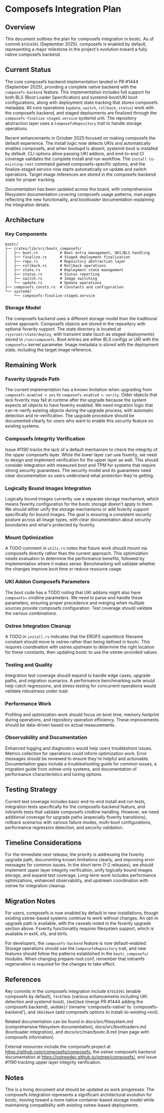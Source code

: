 # Composefs Integration Plan

## Overview

This document outlines the plan for composefs integration in bootc. As of commit `87d1d391` (September 2025), composefs is enabled by default, representing a major milestone in the project's evolution toward a fully native composefs backend.

## Current Status

The core composefs backend implementation landed in PR #1444 (September 2025), providing a complete native backend with the `composefs-backend` feature. This implementation includes full support for both BLS (Boot Loader Specification) and systemd-boot/UKI boot configurations, along with deployment state tracking that stores composefs metadata. All core operations (`update`, `switch`, `rollback`, `status`) work with the composefs backend, and staged deployments are finalized through the `composefs-finalize-staged.service` systemd unit. The repository abstraction layer uses a `ComposefsRepository` trait to handle storage operations.

Recent enhancements in October 2025 focused on making composefs the default experience. The install logic now detects UKIs and automatically enables composefs, and when bootupd is absent, systemd-boot is installed by default. CLI options allow passing UKI addons, and end-to-end CI coverage validates the complete install and run workflow. The `install-to-existing-root` command gained composefs-specific options, and the finalize-staged service now starts automatically on update and switch operations. Target image references are stored in the composefs-backend state for proper tracking.

Documentation has been updated across the board, with comprehensive filesystem documentation covering composefs usage patterns, man pages reflecting the new functionality, and bootloader documentation explaining the integration details.

## Architecture

### Key Components

```
bootc/
├── crates/lib/src/bootc_composefs/
│   ├── boot.rs          # Boot entry management, UKI/BLS handling
│   ├── finalize.rs      # Staged deployment finalization
│   ├── repo.rs          # Repository abstraction layer
│   ├── rollback.rs      # Rollback operations
│   ├── state.rs         # Deployment state management
│   ├── status.rs        # Status reporting
│   ├── switch.rs        # Image switching
│   └── update.rs        # Update operations
├── composefs_consts.rs  # Constants and configuration
└── systemd/
    └── composefs-finalize-staged.service
```

### Storage Model

The composefs backend uses a different storage model than the traditional ostree approach. Composefs objects are stored in the repository with optional fsverity support. The state directory is located at `/sysroot/state/deploy`, with transient state (such as staged deployments) stored in `/run/composefs`. Boot entries are either BLS configs or UKI with the `composefs=` kernel parameter. Image metadata is stored with the deployment state, including the target image reference.

## Remaining Work

### Fsverity Upgrade Path

The current implementation has a known limitation when upgrading from `composefs.enabled = yes` to `composefs.enabled = verity`. Older objects that lack fsverity may fail at runtime after the upgrade because the system expects all objects to have fsverity enabled. We need migration logic that can re-verify existing objects during the upgrade process, with automatic detection and re-verification. The upgrade procedure should be documented clearly for users who want to enable this security feature on existing systems.

### Composefs Integrity Verification

Issue #1190 tracks the lack of a default mechanism to check the integrity of the upper composefs layer. While the lower layer can use fsverity, we need to design and implement verification for the upper layer as well. This should consider integration with measured boot and TPM for systems that require strong security guarantees. The security model and its guarantees need clear documentation so users understand what protection they're getting.

### Logically Bound Images Integration

Logically bound images currently use a separate storage mechanism, which means fsverity configuration for the bootc storage doesn't apply to them. We should either unify the storage mechanisms or add fsverity support specifically for bound images. The goal is ensuring a consistent security posture across all image types, with clear documentation about security boundaries and what's protected by fsverity.

### Mount Optimization

A TODO comment in `utils.rs` notes that future work should mount via composefs directly rather than the current approach. This optimization needs evaluation to determine the performance benefits, followed by implementation where it makes sense. Benchmarking will validate whether the changes improve boot time or reduce resource usage.

### UKI Addon Composefs Parameters

The boot code has a TODO noting that UKI addons might also have `composefs=` cmdline parameters. We need to parse and handle these parameters, ensuring proper precedence and merging when multiple sources provide composefs configuration. Test coverage should validate the various combinations.

### Ostree Integration Cleanup

A TODO in `install.rs` indicates that the EROFS superblock filename constant should move to ostree rather than being defined in bootc. This requires coordination with ostree upstream to determine the right location for these constants, then updating bootc to use the ostree-provided values.

### Testing and Quality

Integration test coverage should expand to handle edge cases, upgrade paths, and migration scenarios. A performance benchmarking suite would help catch regressions, and stress testing for concurrent operations would validate robustness under load.

### Performance Work

Profiling and optimization work should focus on boot time, memory footprint during operations, and repository operation efficiency. These improvements should be data-driven based on actual measurements.

### Observability and Documentation

Enhanced logging and diagnostics would help users troubleshoot issues. Metrics collection for operations could inform optimization work. Error messages should be reviewed to ensure they're helpful and actionable. Documentation gaps include a troubleshooting guide for common issues, a migration guide from ostree-only systems, and documentation of performance characteristics and tuning options.

## Testing Strategy

Current test coverage includes basic end-to-end install and run tests, integration tests specifically for the composefs-backend feature, and initramfs tests that validate composefs cmdline handling. However, we need additional coverage for upgrade paths (especially fsverity transitions), rollback scenarios with various failure modes, multi-boot configurations, performance regression detection, and security validation.

## Timeline Considerations

For the immediate next release, the priority is addressing the fsverity upgrade path, documenting known limitations clearly, and improving error messages for common issues. In the short term (1-2 releases), we should implement upper layer integrity verification, unify logically bound images storage, and expand test coverage. Long-term work includes performance optimizations, enhanced observability, and upstream coordination with ostree for integration cleanup.

## Migration Notes

For users, composefs is now enabled by default in new installations, though existing ostree-based systems continue to work without changes. An opt-in upgrade path is available, with the caveats noted in the fsverity upgrade section above. Fsverity functionality requires filesystem support, which is available in ext4, xfs, and btrfs.

For developers, the `composefs-backend` feature is now default-enabled. Storage operations should use the `ComposefsRepository` trait, and new features should follow the patterns established in the `bootc_composefs/` modules. When changing prepare-root.conf, remember that initramfs regeneration is required for the changes to take effect.

## References

Key commits in the composefs integration include `87d1d391` (enable composefs by default), `f4c678eb` (various enhancements including UKI detection and systemd-boot), `19e82be8` (merge PR #1444 adding the composefs backend), `a6d88617` (rename 'composefs-native' to 'composefs-backend'), and `26619ee4` (add composefs options to install-to-existing-root).

Related documentation can be found in docs/src/filesystem.md (comprehensive filesystem documentation), docs/src/bootloaders.md (bootloader integration), and docs/src/man/bootc.8.md (man page with composefs information).

External resources include the composefs project at https://github.com/composefs/composefs, the ostree composefs backend documentation at https://ostreedev.github.io/ostree/composefs/, and issue #1190 tracking upper layer integrity verification.

## Notes

This is a living document and should be updated as work progresses. The composefs integration represents a significant architectural evolution for bootc, moving toward a more native container-based storage model while maintaining compatibility with existing ostree-based deployments.
